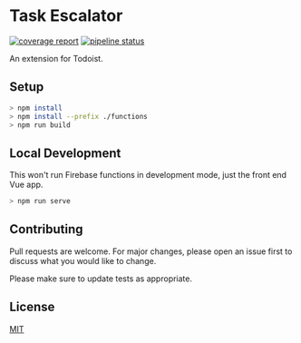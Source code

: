 # Task Escalator

[![coverage report](https://gitlab.com/benscrane/task-escalator/badges/refactor/coverage.svg)](https://gitlab.com/benscrane/task-escalator/-/commits/master)
[![pipeline status](https://gitlab.com/benscrane/task-escalator/badges/master/pipeline.svg)](https://gitlab.com/benscrane/task-escalator/-/commits/master)

An extension for Todoist.

## Setup

```bash
> npm install
> npm install --prefix ./functions
> npm run build
```


## Local Development

This won't run Firebase functions in development mode, just the front end Vue app.

```bash
> npm run serve
```

## Contributing
Pull requests are welcome. For major changes, please open an issue first to discuss what you would like to change.

Please make sure to update tests as appropriate.

## License
[MIT](https://choosealicense.com/licenses/mit/)
